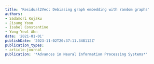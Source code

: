```yaml
---
title: 'Residual2Vec: Debiasing graph embedding with random graphs'
authors:
- Sadamori Kojaku
- Jisung Yoon
- Isabel Constantino
- Yong-Yeol Ahn
date: '2021-01-01'
publishDate: '2023-11-02T20:37:11.348112Z'
publication_types:
- article-journal
publication: '*Advances in Neural Information Processing Systems*'
---
```

